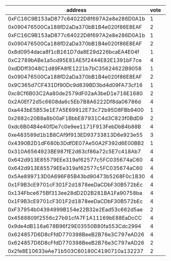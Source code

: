 address|vote|timestamp|signature
---|---|---|---
0xFC16C9B153aD877c64022D8f697A2e8e286D0A1b|1|1601382299|0x89d15b9e8a5717544b9f19f0ab995fe6c96b54c9c0820bca338d8fe7c88cd9107b7d763661285ee0c830db63619ec855444a3275b161569dad58329705098c761c
0x090476500Ca188fD2aDa370bB1B4e020f86E8EAF|2|1601382381|0x6ac6416a8afbaae7d73bda6b091e1102daae20dccd2036ebc338d5dda1445d7e17cca33d868087bbdd4ddb567ecb379cb7aa6ec4ceaddd0041874b89bb344d8c1b
0xFC16C9B153aD877c64022D8f697A2e8e286D0A1b|1|1601382421|0xcdf367bf20fa8eac495000b494b39a52b2695990d10ce64517b8b82e920de2b25e4799af05a074030f3d794bcf0a3c4956e41174d229d89c272937001b7278391c
0x090476500Ca188fD2aDa370bB1B4e020f86E8EAF|2|1601382444|0xeb3feafef69b963662bf9f940a34809caa81615f9f90a27df0ca36887d93f3d871002e9da55f1954d1fe9c86a6da0480713e48841f689d4862490c0d08af90721b
0x8d0954daca8f1cB161D7da8E29d226bcaEA4E04f|1|1601382513|0xcc9e5bd3e5b82e527fdf1d7d454a91039f60570d4516ee7f1b9979a6dfe7d90356e10e72945cf50c29ac5efd6162a70c6dce2c740060831174dd08bed3eb4fb71c
0xC2789bABe1a5cd95E81AE5f2444E82E1391bF7ce|4|1601382530|0xe29ee4e1452443369a63d0d447e5f3d8fc4b3ae3ae9c53f7c109d10ff68b1a1405b85b1645a61b026547df3d50344b19ab7f74a0828b5568fc30de3910df36bc1b
0xdDDff3048C1d89FA8fE1221b7bC35624622B9058|1|1601382539|0xac2033c3038e4ad6adfaaf0d336bd70f8fec6692600d67334dc9d4961f31a70f7ccb812a2be4d9bebde7e662546d35f7b59400790eb057d5e28e6871b548a25c1b
0x090476500Ca188fD2aDa370bB1B4e020f86E8EAF|2|1601382709|0x9346662b1b2a4034f834df7e02e68af22c1a6fb9e05c756496e13662a905c60c7f19491f3686a3fc905d00c6f8616d9f4393a77f7e5225d258ccedda9bf421d81c
0x9C365d7CF431Df90Dc9d839BD3bd4d09FA73cf16|1|1601383512|0x63519b3e47aee2a603584ca028e3902e5c079f91ae158a7bb8d42d23d9c652b14ac7daf70e2a823837d1311bbeed6b0d49e37d0c5a474de2accdde78b4fc7cc51b
0xc8Cf6B03C2Aa80de2579dF02aA3beD1e716E1680|2|1601383726|0xc31a9c14f49379b42ba1cc14a129a0dcdacae0fe93b9a469a6bfedf6845662ee0b81d688d3ff30fc3a5ad2e37e0ebc72d85904bf72ce1b121ed54abf5ab5e8cd1c
0x2A0Ef72d5c6608da6c5Eb7B8A6222Df8da06786d|4|1601383815|0xa614e1f25263962f13d8b916bba30fa38279a7d38140983cf7b105d1b72e5c2774f66f7b81fb07e7fb393f9b83e6dcbddcc6fddbc0acb2298ee6df511a198edb1c
0xa443bE5B53e1E7A5E69912E73c72b95D8FBb9400|1|1601384122|0xa7a3bc802b0d19687bc901e5beba945c3c22d1c72ab48b1991c5ecfcce9962e21b8b4cd7cd5827afb6d9eaf79238924d347abe864e4b3846a8ad79afc2c5a2af1b
0x2682c20B8a8b00aF1BbbE87931C4d3C823f0BdD9|2|1601384170|0x0f9324c09ad6b5bdc6d9a7fc0b79fc4ae2b757b3de7a4846b9353597d381d1b42614f3bd2ec7ddb2e8ec9c4493230701f66fe61e5189ea48f6cce88104844ce71b
0xdc6B04B4e40fDe7c0e9ee1171F913FebDbB4b88B|4|1601384335|0x5a820337ff3cbe490ec70ac6ff722ae0a0a6d3fefc6db07e0cdc7677e1a88622478badaa98ae56184240a66e287e28bd31f17a86211255113c8f519b312bc56a1b
0xe483589d1b1B8CAf9f913ED93733813D6e923e55|3|1601384827|0xbcb577ae1ab2b10c98aa27e15c0aa6ad1802ac51c09345e0480aa07d50f2c72b7665f20c4a1ca2b8458b08ecf12f1699a5d9d0ab77c68fb9ade4a6d08d38c75a1c
0x4390B2D1dF680b3DdfDE07Ae50A2F392d6E00BB2|1|1601385017|0x9a5e29deaa4683862c78d3f37fa9eca7c8698f5beea572449fcf91a8fe04d0635039ce8e62a4cae106a3d304ba8d9f3bdc9f582af07a6c85fee5eb066432672d1b
0x310A6564923BE987fE2d63cf86a72c5E7c418Ab7|4|1601385741|0x85b5c5bac9c90b3f19225bc8eea65ecd2741491256356911817137b30e45d0297552bfa424cbb05e28e3ac32e81afaf74dd2b361c902e1b2fac6b5d4d326fcea1b
0x642d913E85579EEe319af62577c5FC035674aC60|4|1601386365|0x28ae72be2800556a213226c9f054419ecdf396de60df0f1648484d1e03af1af7708291ef89d71159ab8bb2a37f1b6ee503fec7b7d224bfab23e375daae59886c1c
0x642d913E85579EEe319af62577c5FC035674aC60|4|1601386613|0xd7d84ba6e819d26819b5d11ad344e79e9e17d44b383e0760340923c85e17c8b90e1cc54242545e720088e3b5f86160202707f5acf4842ba051d8a8777de1a5601c
0x5Ae899713D0A696F85B43bd90473b5268F0c1B30|4|1601387111|0x32af0552eb0fbec43cb39e52f06c844294d6d9c2b4dfbb846bbb430677bb1fe81b124c6568585a90c0016fdba9f2974fa85ec5d9c7fdbdbc89fa942756f00dfe1c
0x1F9B3cE9701cF301F2d1878eeDaCDbF30B572bEc|4|1601387541|0x0fe31aeb22f2c3a1c0ac6498fb9756a765a26006697967bfee6918cc6a2dadcc25cf9ecf0c929257e338b8c5846bd94cc8e2ebd5814b38951e56a004d3332de81c
0x134Fbce675Bf313ee28dD2D2B281BA1Fa90758ba|4|1601387731|0x2b49ee79feabe95f6e317953a74fc7b0602911970d1f4c8d8920e0b39089b0267c1b1ccebb7807dc9cbe295c452bdd7e276fb91f77aeee312c0558ba76ec19271b
0x1F9B3cE9701cF301F2d1878eeDaCDbF30B572bEc|4|1601387744|0xb3111cec3fb1c2ce23f7dde210bbfd068a65e5af4bdbda0cd2296efb120ad2b7010440abd074e92cfa04ed830f0c810f398e5d9f7daacffdd3d940359b6ef4161b
0xF37954b04394999B154e22B32e2Ead53c662d5ae|2|1601388002|0xce49d8a4dd06440cbdf090170b64be18c5e8abe29813f0e4dccd6f74dedb21243b0e18d94e12d4a076553bb7fd8c357cca0b5e551e2a207eddc0ea752898054f1c
0x4588809f2556c27b91cfA7F1A11169bE88EaDcCC|4|1601388180|0xbda3ffd5ad5b9a1304ee59c98a5c5d759bd5be4ab05c541003cdefe99547d2c86cb8dd9d820737d22aa8dc134d18452daba844fd7dd2956b0dd7ba40d88a4bce1c
0x9de4dB116a678B96f29E03550B80fa553Cdc2994|4|1601388513|0xb3f8797657c91e35e71c6b88ff70393c63d8246a28efa62c6aed139e5f02848573fb5d131bd868800df248475615f9aad42ae60f26f02dc1a60329bc2dbfa39d1b
0x624857D6D8cFfdD770398BeeB2B76e3C797eAD26|4|1601389797|0xde127520ef3ad05fc988207efc661616e977b6f21b16a62e7b60bbbe5306a174615a2ee5f960e46f296a5326227a3ccfbf222a4629025dd9e8e8a231615107a71b
0x624857D6D8cFfdD770398BeeB2B76e3C797eAD26|2|1601389872|0xcca3fd1a7d874a50f1362195f6029473b766887d1abf5506716f2ab8a1c418980a78fe39ac29a6a34a2b2b605296c1d67babf1182914b3e00a1c04049ea955671c
0x2fe8E10633eAe71b503C60180C4190710a132237|2|1601391482|0xfeefcb5b70bddd123212f73dbd3a74c00c5a6770a357c8ba6e77f0e57213c56051f635fc63524cd6f3722365dd00ba7382e428c8b55c829e4ae54a9ea1e5b5451b